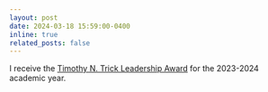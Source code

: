 ```yaml
---
layout: post
date: 2024-03-18 15:59:00-0400
inline: true
related_posts: false
---
```

I receive the [Timothy N. Trick Leadership Award](https://ece.illinois.edu/academics/ugrad/scholarships-and-awards/awards/trick) for the 2023-2024 academic year. 
